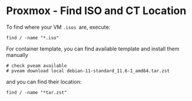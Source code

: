 
# Proxmox - Find ISO and CT Location

To find where your VM `.isos `are, execute:

```
find / -name "*.iso"
```

For container template, you can find available template and install them manually

```
# check pveam available
# pveam download local debian-11-standard_11.6-1_amd64.tar.zst
```

and you can find their location:

```
find / -name "*tar.zst"
```

